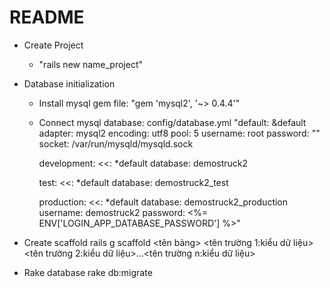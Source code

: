 # README
* Create Project 
    - "rails new name_project"
    
* Database initialization
    - Install mysql gem file: "gem 'mysql2', '~> 0.4.4'"
    - Connect mysql database: config/database.yml
       "default: &default
          adapter: mysql2
          encoding: utf8
          pool: 5
          username: root
          password: ""
          socket: /var/run/mysqld/mysqld.sock
        
        development:
          <<: *default
          database: demostruck2
        
        test:
          <<: *default
          database: demostruck2_test
        
        production:
          <<: *default
          database: demostruck2_production
          username: demostruck2
          password: <%= ENV['LOGIN_APP_DATABASE_PASSWORD'] %>"
          
* Create scaffold
    rails g scaffold <tên bảng> <tên trường 1:kiểu dữ liệu> <tên trường 2:kiểu dữ liệu>...<tên trường n:kiểu dữ liệu>

* Rake database
    rake db:migrate
